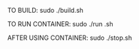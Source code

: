 TO BUILD:                sudo ./build.sh

TO RUN CONTAINER:        sudo ./run .sh

AFTER USING CONTAINER:   sudo ./stop.sh
